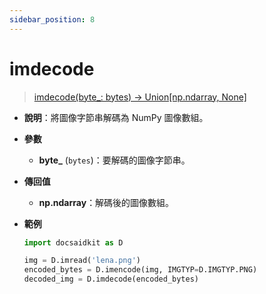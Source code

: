 ```yaml
---
sidebar_position: 8
---
```


# imdecode

> [imdecode(byte_: bytes) -> Union[np.ndarray, None]](https://github.com/DocsaidLab/DocsaidKit/blob/71170598902b6f8e89a969f1ce27ed4fd05b2ff2/docsaidkit/vision/improc.py#L107)

- **說明**：將圖像字節串解碼為 NumPy 圖像數組。

- **參數**
    - **byte_** (`bytes`)：要解碼的圖像字節串。

- **傳回值**
    - **np.ndarray**：解碼後的圖像數組。

- **範例**

    ```python
    import docsaidkit as D

    img = D.imread('lena.png')
    encoded_bytes = D.imencode(img, IMGTYP=D.IMGTYP.PNG)
    decoded_img = D.imdecode(encoded_bytes)
    ```

